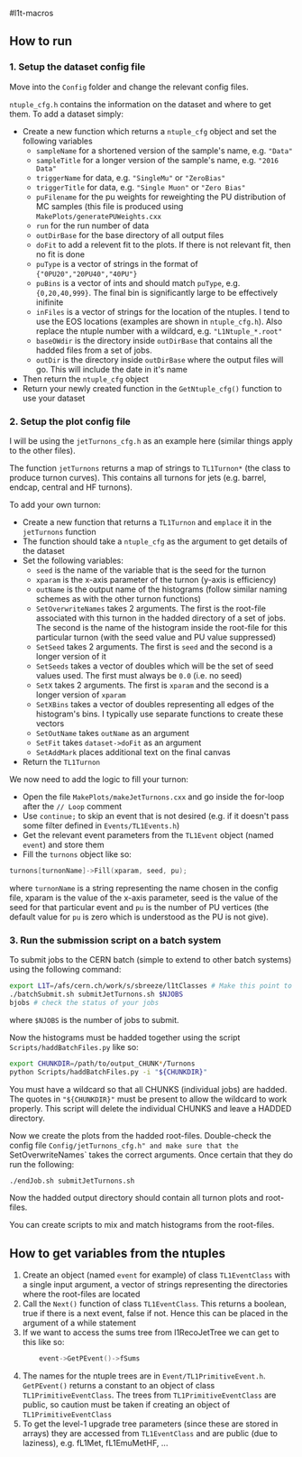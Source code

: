 #l1t-macros

## How to run

### 1. Setup the dataset config file
Move into the `Config` folder and change the relevant config files.

`ntuple_cfg.h` contains the information on the dataset and where to get them. To
add a dataset simply:
* Create a new function which returns a `ntuple_cfg` object and set the
  following variables
    - `sampleName` for a shortened version of the sample's name, e.g. `"Data"`
    - `sampleTitle` for a longer version of the sample's name, e.g. `"2016 Data"`
    - `triggerName` for data, e.g. `"SingleMu"` or `"ZeroBias"`
    - `triggerTitle` for data, e.g. `"Single Muon"` or `"Zero Bias"`
    - `puFilename` for the pu weights for reweighting the PU distribution of MC
      samples (this file is produced using `MakePlots/generatePUWeights.cxx`
    - `run` for the run number of data
    - `outDirBase` for the base directory of all output files
    - `doFit` to add a relevent fit to the plots. If there is not relevant fit,
      then no fit is done
    - `puType` is a vector of strings in the format of `{"0PU20","20PU40","40PU"}`
    - `puBins` is a vector of ints and should match `puType`, e.g. `{0,20,40,999}`.
      The final bin is significantly large to be effectively inifinite
    - `inFiles` is a vector of strings for the location of the ntuples. I tend to use the
      EOS locations (examples are shown in `ntuple_cfg.h`). Also replace the
      ntuple number with a wildcard, e.g. `"L1Ntuple_*.root"`
    - `baseOWdir` is the directory inside `outDirBase` that contains all the hadded
      files from a set of jobs.
    - `outDir` is the directory inside `outDirBase` where the output files will
      go. This will include the date in it's name
* Then return the `ntuple_cfg` object
* Return your newly created function in the `GetNtuple_cfg()` function to use
  your dataset

### 2. Setup the plot config file
I will be using the `jetTurnons_cfg.h` as an example here (similar things apply
to the other files).

The function `jetTurnons` returns a map of strings to `TL1Turnon*` (the class
to produce turnon curves). This contains all turnons for jets (e.g. barrel,
endcap, central and HF turnons). 

To add your own turnon:
* Create a new function that returns a `TL1Turnon` and `emplace` it in the 
  `jetTurnons` function
* The function should take a `ntuple_cfg` as the argument to get details of the
  dataset
* Set the following variables:
    - `seed` is the name of the variable that is the seed for the turnon
    - `xparam` is the x-axis parameter of the turnon (y-axis is efficiency)
    - `outName` is the output name of the histograms (follow similar naming
      schemes as with the other turnon functions)
    - `SetOverwriteNames` takes 2 arguments. The first is the root-file
      associated with this turnon in the hadded directory of a set of jobs. The
      second is the name of the histogram inside the root-file for this
      particular turnon (with the seed value and PU value suppressed)
    - `SetSeed` takes 2 arguments. The first is `seed` and the second is a
      longer version of it
    - `SetSeeds` takes a vector of doubles which will be the set of seed values
      used. The first must always be `0.0` (i.e. no seed)
    - `SetX` takes 2 arguments. The first is `xparam` and the second is a longer
      version of `xparam`
    - `SetXBins` takes a vector of doubles representing all edges of the histogram's
      bins. I typically use separate functions to create these vectors
    - `SetOutName` takes `outName` as an argument
    - `SetFit` takes `dataset->doFit` as an argument
    - `SetAddMark` places additional text on the final canvas
* Return the `TL1Turnon`

We now need to add the logic to fill your turnon:
* Open the file `MakePlots/makeJetTurnons.cxx` and go inside the for-loop
  after the `// Loop` comment
* Use `continue;` to skip an event that is not desired (e.g. if it doesn't pass
  some filter defined in `Events/TL1Events.h`)
* Get the relevant event parameters from the `TL1Event` object (named `event`)
  and store them
* Fill the `turnons` object like so:
```C++
turnons[turnonName]->Fill(xparam, seed, pu);
```
where `turnonName` is a string representing the name chosen in the config file,
xparam is the value of the x-axis parameter, seed is the value of the seed for
that particular event and `pu` is the number of PU vertices (the default value
for `pu` is zero which is understood as the PU is not give).

### 3. Run the submission script on a batch system
To submit jobs to the CERN batch (simple to extend to other batch systems)
using the following command:
```bash
export L1T=/afs/cern.ch/work/s/sbreeze/l1tClasses # Make this point to your dir
./batchSubmit.sh submitJetTurnons.sh $NJOBS
bjobs # check the status of your jobs
```
where `$NJOBS` is the number of jobs to submit.

Now the histograms must be hadded together using the script `Scripts/haddBatchFiles.py`
like so:
```bash
export CHUNKDIR=/path/to/output_CHUNK*/Turnons
python Scripts/haddBatchFiles.py -i "${CHUNKDIR}"
```
You must have a wildcard so that all CHUNKS (individual jobs) are hadded. The
quotes in `"${CHUNKDIR}"` must be present to allow the wildcard to work properly.
This script will delete the individual CHUNKS and leave a HADDED directory.

Now we create the plots from the hadded root-files. Double-check the config file
`Config/jetTurnons_cfg.h" and make sure that the `SetOverwriteNames` takes the
correct arguments. Once certain that they do run the following:
```bash
./endJob.sh submitJetTurnons.sh
```
Now the hadded output directory should contain all turnon plots and root-files.

You can create scripts to mix and match histograms from the root-files.

## How to get variables from the ntuples
1. Create an object (named `event` for example) of class `TL1EventClass` with a single input argument, a vector of strings representing the directories where the root-files are located
2. Call the `Next()` function of class `TL1EventClass`. This returns a boolean, true if there is a next event, false if not. Hence this can be placed in the argument of a while statement
3. If we want to access the sums tree from l1RecoJetTree we can get to this like so:
    ```C++
        event->GetPEvent()->fSums   
    ```
4. The names for the ntuple trees are in `Event/TL1PrimitiveEvent.h`. `GetPEvent()` returns a constant to an object of class `TL1PrimitiveEventClass`. The trees from `TL1PrimitiveEventClass` are public, so caution must be taken if creating an object of `TL1PrimitiveEventClass`
5. To get the level-1 upgrade tree parameters (since these are stored in arrays) they are accessed from `TL1EventClass` and are public (due to laziness), e.g. fL1Met, fL1EmuMetHF, ...
